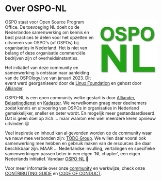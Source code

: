 # Over OSPO-NL

<img src="../assets/images/ospo-nl-logo-green.png" width="200px" align="right" alt="OSPO-NL Logo"/>

OSPO staat voor Open Source Program Office. De toevoeging NL doelt op de Nederlandse samenwerking om kennis en best
practices te delen voor het opzetten en uitvoeren van OSPO's (of OSPOs) bij organisaties in Nederland. Het is niet van
belang of deze organisatie commerciële bedrijven zijn of overheidsinstanties.

Het initiatief van deze community en samenwerking is ontstaan naar aanleiding van de
[OSPOlogy.live](https://community.linuxfoundation.org/events/details/lfhq-ospology-european-chapter-presents-ospologylive-share-learn-netherlands/)
van januari 2023. Dit event werd georganiseerd door de [Linux Foundation](https://www.linuxfoundation.org/) en gehost
door [Alliander](https://www.alliander.com/en/open-source/projects/).

OSPO-NL is een open community welke gestart is door [Alliander](https://www.alliander.com/en/open-source/projects/),
[Belastingdienst](https://github.com/belastingdienst) en [Kadaster](https://github.com/kadaster). We verwelkomen graag
meer deelnemers zodat kennis en uitvoering van OSPOs in organisaties in Nederland gemakkelijker, sneller en beter wordt.
En mogelijk meer gestandaardiseerd. Dat is geen doel op zich ... maar waarom een wiel meerdere keren opnieuw uitvinden
:wink:

Veel inspiratie en inhoud kan al gevonden worden op de community waar we nauw mee verbonden zijn: [TODO
Group](https://todogroup.org/). We willen daar vooral ook samenwerking mee hebben en gebruik maken van de resources die
daar beschikbaar zijn. MAAR ... Nederlandse invulling, vertalingen en specifieke samenwerkingen passen beter in een
eigen 'NL chapter', een eigen Nederlands initiatief. Vandaar [OSPO-NL](https://ospo-nl.github.io/kennisbank/) :rocket:

Voor meer informatie over onze [community](../Community/) en werkwijze, check onze [CONTRIBUTING
GUIDE](../Community/CONTRIBUTING/) en [CODE OF CONDUCT](../Community/CODE_OF_CONDUCT/).
